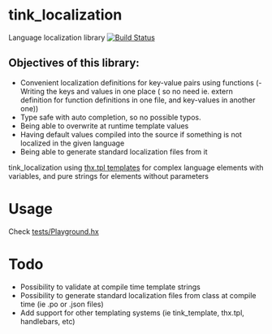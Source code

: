 # tink_localization
Language localization library
[![Build Status](https://travis-ci.org/grosmar/tink_localization.svg?branch=master)](https://travis-ci.org/grosmar/tink_localization)

## Objectives of this library:
- Convenient localization definitions for key-value pairs using functions (- Writing the keys and values in one place ( so no need ie. extern definition for function definitions in one file, and key-values in another one))
- Type safe with auto completion, so no possible typos.
- Being able to overwrite at runtime template values
- Having default values compiled into the source if something is not localized in the given language
- Being able to generate standard localization files from it

tink_localization using [thx.tpl templates](http://lib.haxe.org/p/thx.tpl) for complex language elements with variables, and pure strings for elements without parameters


# Usage
Check [tests/Playground.hx](https://github.com/grosmar/tink_localization/blob/master/tests/Playground.hx)

# Todo
- Possibility to validate at compile time template strings
- Possibility to generate standard localization files from class at compile time (ie .po or .json files)
- Add support for other templating systems (ie tink_template, thx.tpl, handlebars, etc)